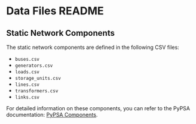 # Data Files README

## Static Network Components

The static network components are defined in the following CSV files:

- `buses.csv`
- `generators.csv`
- `loads.csv`
- `storage_units.csv`
- `lines.csv`
- `transformers.csv`
- `links.csv`

For detailed information on these components, you can refer to the PyPSA documentation: [PyPSA Components](https://pypsa.readthedocs.io/en/latest/user-guide/components.html).
